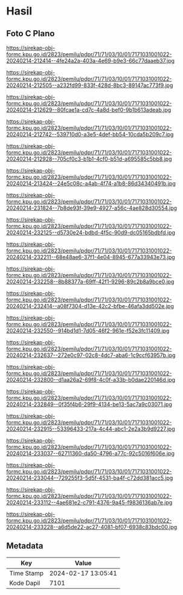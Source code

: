 # Hasil

## Foto C Plano

https://sirekap-obj-formc.kpu.go.id/2823/pemilu/pdpr/71/71/03/10/01/7171031001022-20240214-212414--4fe24a2a-403a-4e69-b9e3-66c77daaeb37.jpg

https://sirekap-obj-formc.kpu.go.id/2823/pemilu/pdpr/71/71/03/10/01/7171031001022-20240214-212505--a232fd99-833f-428d-8bc3-89147ac773f9.jpg

https://sirekap-obj-formc.kpu.go.id/2823/pemilu/pdpr/71/71/03/10/01/7171031001022-20240214-212629--80fcae1a-cd7c-4a8d-bef0-9b1b613adeab.jpg

https://sirekap-obj-formc.kpu.go.id/2823/pemilu/pdpr/71/71/03/10/01/7171031001022-20240214-212742--539710d0-a3e5-4def-bb54-10cda5b209c7.jpg

https://sirekap-obj-formc.kpu.go.id/2823/pemilu/pdpr/71/71/03/10/01/7171031001022-20240214-212928--705cf0c3-b1b1-4cf0-b51d-a695585c5bb8.jpg

https://sirekap-obj-formc.kpu.go.id/2823/pemilu/pdpr/71/71/03/10/01/7171031001022-20240214-213424--24e5c08c-a4ab-4f74-a1b8-86d34340491b.jpg

https://sirekap-obj-formc.kpu.go.id/2823/pemilu/pdpr/71/71/03/10/01/7171031001022-20240214-231824--7b8de93f-39e9-4927-a56c-4ae828d30554.jpg

https://sirekap-obj-formc.kpu.go.id/2823/pemilu/pdpr/71/71/03/10/01/7171031001022-20240214-232125--d5730e24-bdbd-4f5c-90d9-dc05165bdbfd.jpg

https://sirekap-obj-formc.kpu.go.id/2823/pemilu/pdpr/71/71/03/10/01/7171031001022-20240214-232211--68e48ae6-37f1-4e04-8945-677a33943e73.jpg

https://sirekap-obj-formc.kpu.go.id/2823/pemilu/pdpr/71/71/03/10/01/7171031001022-20240214-232258--8b88377a-69ff-42f1-9296-89c2b8a9bce0.jpg

https://sirekap-obj-formc.kpu.go.id/2823/pemilu/pdpr/71/71/03/10/01/7171031001022-20240214-232414--a08f7304-d13e-42c2-bfbe-46afa3dd502e.jpg

https://sirekap-obj-formc.kpu.go.id/2823/pemilu/pdpr/71/71/03/10/01/7171031001022-20240214-232550--914bd1d1-7d05-46f2-961e-f52e3fc11409.jpg

https://sirekap-obj-formc.kpu.go.id/2823/pemilu/pdpr/71/71/03/10/01/7171031001022-20240214-232637--272e0c97-02c8-4dc7-aba6-1c9ccf63957b.jpg

https://sirekap-obj-formc.kpu.go.id/2823/pemilu/pdpr/71/71/03/10/01/7171031001022-20240214-232800--d1aa26a2-69f8-4c0f-a33b-b0dae220146d.jpg

https://sirekap-obj-formc.kpu.go.id/2823/pemilu/pdpr/71/71/03/10/01/7171031001022-20240214-232849--0f35f4b6-29f9-4134-be13-5ac7a9c03071.jpg

https://sirekap-obj-formc.kpu.go.id/2823/pemilu/pdpr/71/71/03/10/01/7171031001022-20240214-232915--53396433-217a-4c44-abc1-2e2a3b9d9227.jpg

https://sirekap-obj-formc.kpu.go.id/2823/pemilu/pdpr/71/71/03/10/01/7171031001022-20240214-233037--62711360-da50-4796-a77c-92c5016f606e.jpg

https://sirekap-obj-formc.kpu.go.id/2823/pemilu/pdpr/71/71/03/10/01/7171031001022-20240214-233044--729255f3-5d5f-4531-ba4f-c72dd381acc5.jpg

https://sirekap-obj-formc.kpu.go.id/2823/pemilu/pdpr/71/71/03/10/01/7171031001022-20240214-233112--4ae681e2-c791-4376-9a45-f9836136ab7e.jpg

https://sirekap-obj-formc.kpu.go.id/2823/pemilu/pdpr/71/71/03/10/01/7171031001022-20240214-233228--a6d5de22-ac27-4081-bf07-6938c83bdc00.jpg


## Metadata

| Key        | Value               |
| ---------- | ------------------- |
| Time Stamp | 2024-02-17 13:05:41 |
| Kode Dapil | 7101                |



